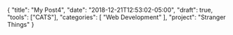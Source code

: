 {
    "title": "My Post4",
    "date": "2018-12-21T12:53:02-05:00",
    "draft": true,
    "tools": ["CATS"],
    "categories": [
        "Web Development"
    ],
    "project": "Stranger Things"
}

